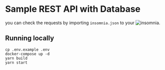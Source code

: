 # Sample REST API with Database

you can check the requests by importing `insomnia.json` to your ![insomnia](https://insomnia.rest).

## Running locally

```shell
cp .env.example .env
docker-compose up -d
yarn build
yarn start
```
